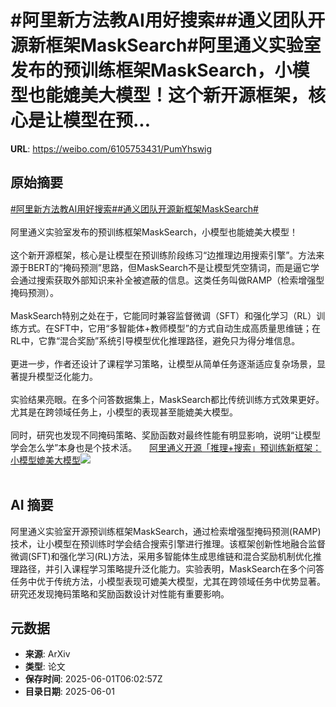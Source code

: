 # #阿里新方法教AI用好搜索##通义团队开源新框架MaskSearch#阿里通义实验室发布的预训练框架MaskSearch，小模型也能媲美大模型！这个新开源框架，核心是让模型在预...

**URL**: https://weibo.com/6105753431/PumYhswig

## 原始摘要

<a href="https://m.weibo.cn/search?containerid=231522type%3D1%26t%3D10%26q%3D%23%E9%98%BF%E9%87%8C%E6%96%B0%E6%96%B9%E6%B3%95%E6%95%99AI%E7%94%A8%E5%A5%BD%E6%90%9C%E7%B4%A2%23&amp;extparam=%23%E9%98%BF%E9%87%8C%E6%96%B0%E6%96%B9%E6%B3%95%E6%95%99AI%E7%94%A8%E5%A5%BD%E6%90%9C%E7%B4%A2%23" data-hide=""><span class="surl-text">#阿里新方法教AI用好搜索#</span></a><a href="https://m.weibo.cn/search?containerid=231522type%3D1%26t%3D10%26q%3D%23%E9%80%9A%E4%B9%89%E5%9B%A2%E9%98%9F%E5%BC%80%E6%BA%90%E6%96%B0%E6%A1%86%E6%9E%B6MaskSearch%23&amp;extparam=%23%E9%80%9A%E4%B9%89%E5%9B%A2%E9%98%9F%E5%BC%80%E6%BA%90%E6%96%B0%E6%A1%86%E6%9E%B6MaskSearch%23" data-hide=""><span class="surl-text">#通义团队开源新框架MaskSearch#</span></a><br><br>阿里通义实验室发布的预训练框架MaskSearch，小模型也能媲美大模型！<br><br>这个新开源框架，核心是让模型在预训练阶段练习“边推理边用搜索引擎”。方法来源于BERT的“掩码预测”思路，但MaskSearch不是让模型凭空猜词，而是逼它学会通过搜索获取外部知识来补全被遮蔽的信息。这类任务叫做RAMP（检索增强型掩码预测）。<br><br>MaskSearch特别之处在于，它能同时兼容监督微调（SFT）和强化学习（RL）训练方式。在SFT中，它用“多智能体+教师模型”的方式自动生成高质量思维链；在RL中，它靠“混合奖励”系统引导模型优化推理路径，避免只为得分堆信息。<br><br>更进一步，作者还设计了课程学习策略，让模型从简单任务逐渐适应复杂场景，显著提升模型泛化能力。<br><br>实验结果亮眼。在多个问答数据集上，MaskSearch都比传统训练方式效果更好。尤其是在跨领域任务上，小模型的表现甚至能媲美大模型。<br><br>同时，研究也发现不同掩码策略、奖励函数对最终性能有明显影响，说明“让模型学会怎么学”本身也是个技术活。 <a href="https://weibo.com/ttarticle/p/show?id=2309405172381458235537" data-hide=""><span class="url-icon"><img style="width: 1rem;height: 1rem" src="https://h5.sinaimg.cn/upload/2015/09/25/3/timeline_card_small_article_default.png" referrerpolicy="no-referrer"></span><span class="surl-text">阿里通义开源「推理+搜索」预训练新框架：小模型媲美大模型</span></a><img style="" src="https://tvax3.sinaimg.cn/large/006Fd7o3ly1i1yowvo0xgj30rs0fm0x3.jpg" referrerpolicy="no-referrer"><br><br>

## AI 摘要

阿里通义实验室开源预训练框架MaskSearch，通过检索增强型掩码预测(RAMP)技术，让小模型在预训练时学会结合搜索引擎进行推理。该框架创新性地融合监督微调(SFT)和强化学习(RL)方法，采用多智能体生成思维链和混合奖励机制优化推理路径，并引入课程学习策略提升泛化能力。实验表明，MaskSearch在多个问答任务中优于传统方法，小模型表现可媲美大模型，尤其在跨领域任务中优势显著。研究还发现掩码策略和奖励函数设计对性能有重要影响。

## 元数据

- **来源**: ArXiv
- **类型**: 论文
- **保存时间**: 2025-06-01T06:02:57Z
- **目录日期**: 2025-06-01
